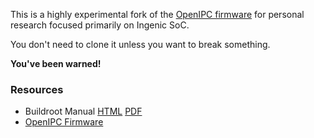 This is a highly experimental fork of the [OpenIPC firmware][1] 
for personal research focused primarily on Ingenic SoC.

You don't need to clone it unless you want to break something.

__You've been warned!__

### Resources

- Buildroot Manual [HTML](https://buildroot.org/downloads/manual/manual.html) [PDF](https://nightly.buildroot.org/manual.pdf)
- [OpenIPC Firmware](https://github.com/openipc/firmware)

[1]: https://github.com/OpenIPC/firmware

